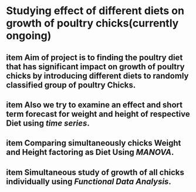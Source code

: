 # Studying effect of different diets on growth of poultry chicks(currently ongoing)
## item  Aim of project is to finding the poultry diet that has significant impact on growth of poultry chicks by introducing different diets to randomly classified group of poultry Chicks.
## item Also we try to examine an effect and short term forecast for weight and height of respective Diet using *time series*.
## item Comparing simultaneously chicks Weight and Height factoring as Diet Using *MANOVA*.
## item Simultaneous study of growth of all chicks individually using *Functional Data Analysis*.
